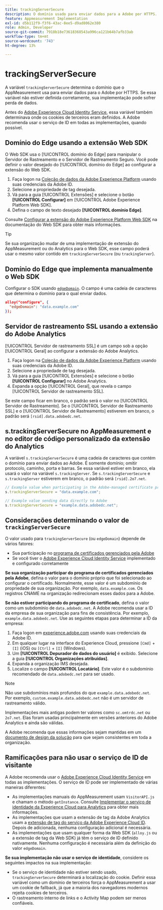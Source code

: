```yaml
---
title: trackingServerSecure
description: O domínio usado para enviar dados para a Adobe por HTTPS.
feature: Appmeasurement Implementation
exl-id: d5b112f9-f3f6-43ac-8ee5-d9ad8062e380
role: Admin, Developer
source-git-commit: 7918b18e73618368543a996ca121b64b7afb33ab
workflow-type: tm+mt
source-wordcount: '743'
ht-degree: 13%

---
```


# trackingServerSecure

A variável `trackingServerSecure` determina o domínio que o AppMeasurement usa para enviar dados para o Adobe por HTTPS. Se essa variável não estiver definida corretamente, sua implementação pode sofrer perda de dados.

Antes do [Adobe Experience Cloud Identity Service](https://experienceleague.adobe.com/pt-br/docs/id-service/using/home), essa variável também determinava onde os cookies de terceiros eram definidos. A Adobe recomenda usar o serviço de ID em todas as implementações, quando possível.

## Domínio do Edge usando a extensão Web SDK

O Web SDK usa o [!UICONTROL domínio do Edge] para manipular o Servidor de Rastreamento e o Servidor de Rastreamento Seguro. Você pode definir o valor desejado do [!UICONTROL domínio do Edge] ao configurar a extensão do Web SDK.

1. Faça logon na [Coleção de dados da Adobe Experience Platform](https://experience.adobe.com/br/data-collection) usando suas credenciais da Adobe ID.
1. Selecione a propriedade de tag desejada.
1. Vá para a guia [!UICONTROL Extensões] e selecione o botão **[!UICONTROL Configurar]** em [!UICONTROL Adobe Experience Platform Web SDK].
1. Defina o campo de texto desejado **[!UICONTROL domínio Edge]**.

Consulte [Configurar a extensão do Adobe Experience Platform Web SDK](https://experienceleague.adobe.com/docs/experience-platform/edge/extension/web-sdk-extension-configuration.html?lang=pt-BR) na documentação do Web SDK para obter mais informações.

>[!TIP]
>
>Se sua organização mudar de uma implementação de extensão do AppMeasurement ou do Analytics para o Web SDK, esse campo poderá usar o mesmo valor contido em `trackingServerSecure` (ou `trackingServer`).

## Domínio do Edge que implementa manualmente o Web SDK

Configurar o SDK usando [`edgeDomain`](https://experienceleague.adobe.com/pt-br/docs/experience-platform/web-sdk/commands/configure/edgedomain). O campo é uma cadeia de caracteres que determina o domínio para o qual enviar dados.

```json
alloy("configure", {
  "edgeDomain": "data.example.com"
});
```

## Servidor de rastreamento SSL usando a extensão do Adobe Analytics

[!UICONTROL Servidor de rastreamento SSL] é um campo sob a opção [!UICONTROL Geral] ao configurar a extensão do Adobe Analytics.

1. Faça logon na [Coleção de dados da Adobe Experience Platform](https://experience.adobe.com/br/data-collection) usando suas credenciais da Adobe ID.
1. Selecione a propriedade de tag desejada.
1. Vá para a guia [!UICONTROL Extensões] e selecione o botão **[!UICONTROL Configurar]** no Adobe Analytics.
1. Expanda a opção [!UICONTROL Geral], que revela o campo [!UICONTROL Servidor de rastreamento SSL].

Se este campo ficar em branco, o padrão será o valor no [!UICONTROL Servidor de Rastreamento]. Se o [!UICONTROL Servidor de Rastreamento SSL] e o [!UICONTROL Servidor de Rastreamento] estiverem em branco, o padrão será `[rsid].data.adobedc.net`.

## s.trackingServerSecure no AppMeasurement e no editor de código personalizado da extensão do Analytics

A variável `s.trackingServerSecure` é uma cadeia de caracteres que contém o domínio para enviar dados ao Adobe. É somente domínio; omitir protocolo, caminho, porta e barras. Se essa variável estiver em branco, ela usará o valor na variável `s.trackingServer`. Se `s.trackingServerSecure` e `s.trackingServer` estiverem em branco, o padrão será `[rsid].2o7.net`.

```js
// Example value when participating in the Adobe-managed certificate program
s.trackingServerSecure = "data.example.com";

// Example value sending data directly to Adobe
s.trackingServerSecure = "example.data.adobedc.net";
```

## Considerações determinando o valor de `trackingServerSecure`

O valor usado para `trackingServerSecure` (ou `edgeDomain`) depende de vários fatores:

* Sua participação no [programa de certificados gerenciados pela Adobe](https://experienceleague.adobe.com/pt-br/docs/core-services/interface/data-collection/adobe-managed-cert)
* Se você tiver o [Adobe Experience Cloud Identity Service](https://experienceleague.adobe.com/pt-br/docs/id-service/using/home) implementado e configurado corretamente

**Se sua organização participar do programa de certificados gerenciados pela Adobe**, defina o valor para o domínio próprio que foi selecionado ao configurar o certificado. Normalmente, esse valor é um subdomínio de propriedade de sua organização. Por exemplo, `data.example.com`. Os registros CNAME na organização redirecionam esses dados para a Adobe.

**Se não estiver participando do programa de certificado**, defina o valor como um subdomínio de `data.adobedc.net`. A Adobe recomenda usar a ID da empresa de sua organização para fins de consistência. Por exemplo, `example.data.adobedc.net`. Use as seguintes etapas para determinar a ID da empresa:

1. Faça logon em [experience.adobe.com](https://experience.adobe.com) usando suas credenciais da Adobe ID.
1. Em qualquer lugar na interface do Experience Cloud, pressione `[Cmd]` + `[I]` (iOS) ou `[Ctrl]` + `[I]` (Windows).
1. Um **[!UICONTROL Depurador de dados do usuário]** é exibido. Selecione a guia **[!UICONTROL Organizações atribuídas]**.
1. Expanda a organização IMS desejada.
1. Localize o campo **[!UICONTROL Locatário]**. Este valor é o subdomínio recomendado de `data.adobedc.net` para ser usado.

>[!NOTE]
>
>Não use subdomínios mais profundos do que `example.data.adobedc.net`. Por exemplo, `custom.example.data.adobedc.net` não é um servidor de rastreamento válido.

Implementações mais antigas podem ter valores como `sc.omtrdc.net` ou `2o7.net`. Elas foram usadas principalmente em versões anteriores do Adobe Analytics e ainda são válidas.

A Adobe recomenda que essas informações sejam mantidas em um [documento de design da solução](../../prepare/solution-design.md) para que sejam consistentes em toda a organização.

## Ramificações para não usar o serviço de ID de visitante

A Adobe recomenda usar o [Adobe Experience Cloud Identity Service](https://experienceleague.adobe.com/pt-br/docs/id-service/using/home) em todas as implementações. O serviço de ID pode ser implementado de várias maneiras diferentes:

* As implementações manuais do AppMeasurement usam `VisitorAPI.js` e chamam o método `getInstance`. Consulte [Implementar o serviço de identidade da Experience Cloud para Analytics](https://experienceleague.adobe.com/pt-br/docs/id-service/using/implementation/setup-analytics) para obter mais informações.
* As implementações que usam a extensão de tag da Adobe Analytics usam a [extensão de tag do serviço da Adobe Experience Cloud ID](https://experienceleague.adobe.com/pt-br/docs/experience-platform/tags/extensions/client/id-service/overview). Depois de adicionada, nenhuma configuração adicional é necessária.
* As implementações que usam qualquer forma da Web SDK (`alloy.js` ou a extensão de tag da Web SDK) já têm o serviço de ID definido nativamente. Nenhuma configuração é necessária além da definição do valor `edgeDomain`.

**Se sua implementação não usar o serviço de identidade**, considere os seguintes impactos na sua implementação:

* Se o serviço de identidade não estiver sendo usado, `trackingServerSecure` determinará a localização do cookie. Definir essa variável como um domínio de terceiros força o AppMeasurement a usar um cookie de fallback, já que a maioria dos navegadores modernos rejeita cookies de terceiros.
* O rastreamento interno de links e o Activity Map podem ser menos confiáveis.
